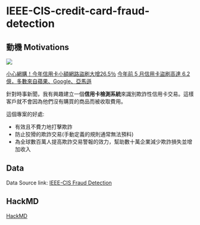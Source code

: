 # IEEE-CIS-credit-card-fraud-detection
## 動機 Motivations

![](https://i.imgur.com/jNaGOrb.png)

[小心網購！今年信用卡小額網路盜刷大增26.5％](https://udn.com/news/story/7239/5444760)
[今年前 5 月信用卡盜刷高達 6.2 億，多數來自蘋果、Google、亞馬遜](https://technews.tw/2021/08/18/ec-pay/)

針對時事新聞，我有興趣建立一個**信用卡檢測系統**來識別欺詐性信用卡交易。這樣客戶就不會因為他們沒有購買的商品而被收取費用。

這個專案的好處: 
* 有效且不費力地打擊欺詐
* 防止狡猾的欺詐交易(手動定義的規則通常無法預料)
* 為全球數百萬人提高欺詐交易警報的效力，幫助數十萬企業減少欺詐損失並增加收入

## Data
Data Source link: [IEEE-CIS Fraud Detection](https://www.kaggle.com/c/ieee-fraud-detection)

## HackMD
[HackMD](https://hackmd.io/@9mY24h7eRkuRXfYJ2chYkQ/SyrS9oCmY)

